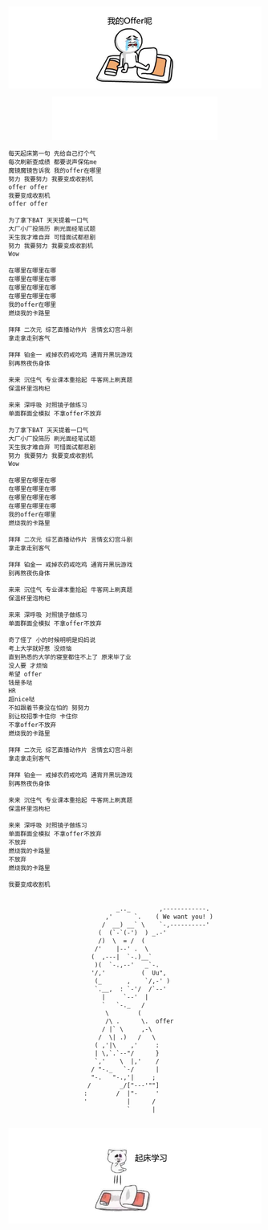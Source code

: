 [![where-is-my-offer](./images/where-is-my-offer.png)](https://doocs.github.io/advanced-java/#/offer)

<p align="center"><iframe frameborder="no" border="0" marginwidth="0" marginheight="0" width=330 height=86 src="//music.163.com/outchain/player?type=2&id=1321616516&auto=1&height=66"></iframe></p>

```
每天起床第一句 先给自己打个气
每次刷新查成绩 都要说声保佑me
魔镜魔镜告诉我 我的offer在哪里
努力 我要努力 我要变成收割机
offer offer
我要变成收割机
offer offer

为了拿下BAT 天天提着一口气
大厂小厂投简历 刷光面经笔试题
天生我才难自弃 可惜面试都悲剧
努力 我要努力 我要变成收割机
Wow

在哪里在哪里在哪
在哪里在哪里在哪
在哪里在哪里在哪
在哪里在哪里在哪
我的offer在哪里
燃烧我的卡路里

拜拜 二次元 综艺直播动作片 言情玄幻宫斗剧
拿走拿走别客气

拜拜 铂金一 戒掉农药戒吃鸡 通宵开黑玩游戏
别再熬夜伤身体

来来 沉住气 专业课本重拾起 牛客网上刷真题
保温杯里泡枸杞

来来 深呼吸 对照镜子做练习
单面群面全模拟 不拿offer不放弃

为了拿下BAT 天天提着一口气
大厂小厂投简历 刷光面经笔试题
天生我才难自弃 可惜面试都悲剧
努力 我要努力 我要变成收割机
Wow

在哪里在哪里在哪
在哪里在哪里在哪
在哪里在哪里在哪
在哪里在哪里在哪
我的offer在哪里
燃烧我的卡路里

拜拜 二次元 综艺直播动作片 言情玄幻宫斗剧
拿走拿走别客气

拜拜 铂金一 戒掉农药戒吃鸡 通宵开黑玩游戏
别再熬夜伤身体

来来 沉住气 专业课本重拾起 牛客网上刷真题
保温杯里泡枸杞

来来 深呼吸 对照镜子做练习
单面群面全模拟 不拿offer不放弃

奇了怪了 小的时候明明是妈妈说
考上大学就好惹 没烦恼
直到熟悉的大学的寝室都住不上了 原来毕了业
没人要 才烦恼
希望 offer
钱是多哒
HR
超nice哒
不如跟着节奏没在怕的 努努力
别让校招季卡住你 卡住你
不拿offer不放弃
燃烧我的卡路里

拜拜 二次元 综艺直播动作片 言情玄幻宫斗剧
拿走拿走别客气

拜拜 铂金一 戒掉农药戒吃鸡 通宵开黑玩游戏
别再熬夜伤身体

来来 沉住气 专业课本重拾起 牛客网上刷真题
保温杯里泡枸杞

来来 深呼吸 对照镜子做练习
单面群面全模拟 不拿offer不放弃
不放弃
燃烧我的卡路里
不放弃
燃烧我的卡路里

我要变成收割机


                              _.._        ,------------.
                           ,'      `.    ( We want you! )
                          /  __) __` \    `-,----------'
                         (  (`-`(-')  ) _.-'
                         /)  \  = /  (
                        /'    |--' .  \
                       (  ,---|  `-.)__`
                        )(  `-.,--'   _`-.
                       '/,'          (  Uu",
                        (_       ,    `/,-' )
                        `.__,  : `-'/  /`--'
                          |     `--'  |
                          `   `-._   /
                           \        (
                           /\ .      \.  offer
                          / |` \     ,-\
                         /  \| .)   /   \
                        ( ,'|\    ,'     :
                        | \,`.`--"/      }
                        `,'    \  |,'    /
                       / "-._   `-/      |
                       "-.   "-.,'|     ;
                      /        _/["---'""]
                     :        /  |"-     '
                     '           |      /
                                 `      |
       
```

[![get-up-and-study](./images/get-up-and-study.png)](https://doocs.github.io/advanced-java)
